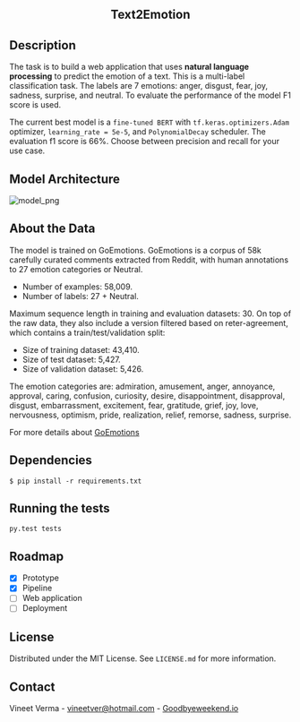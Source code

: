 <h2 align="center"> Text2Emotion </h2>

## Description

The task is to build a web application that uses **natural language processing** to predict the emotion
of a text. This is a multi-label classification task. The labels are 7 emotions: anger, disgust, fear, joy,
sadness, surprise, and neutral. To evaluate the performance of the model F1 score is used.

The current best model is a `fine-tuned BERT` with `tf.keras.optimizers.Adam` optimizer, `learning_rate = 5e-5`,
and `PolynomialDecay` scheduler. The evaluation f1 score is 66%. Choose between precision and recall for your use case.

## Model Architecture

![model_png](https://github.com/vineetver/Text2Emotion/blob/main/model.png)

## About the Data

The model is trained on GoEmotions. GoEmotions is a corpus of 58k carefully curated comments extracted from Reddit, with
human annotations to 27 emotion categories or Neutral.

- Number of examples: 58,009.
- Number of labels: 27 + Neutral.

Maximum sequence length in training and evaluation datasets: 30.
On top of the raw data, they also include a version filtered based on reter-agreement, which contains a
train/test/validation split:

- Size of training dataset: 43,410.
- Size of test dataset: 5,427.
- Size of validation dataset: 5,426.

The emotion categories are: admiration, amusement, anger, annoyance, approval, caring, confusion, curiosity, desire,
disappointment, disapproval, disgust, embarrassment, excitement, fear, gratitude, grief, joy, love, nervousness,
optimism, pride, realization, relief, remorse, sadness, surprise.

For more details about [GoEmotions](https://github.com/google-research/google-research/tree/master/goemotions)

## Dependencies

    $ pip install -r requirements.txt

[//]: # (## Running the pipeline)

[//]: # ()

[//]: # (    $ git clone repo.git)

[//]: # (    $ cd repo)

## Running the tests

    py.test tests

## Roadmap

- [x] Prototype
- [x] Pipeline
- [ ] Web application
- [ ] Deployment

## License

Distributed under the MIT License. See `LICENSE.md` for more information.

## Contact

Vineet Verma - vineetver@hotmail.com - [Goodbyeweekend.io](https://www.goodbyeweekend.io/)

